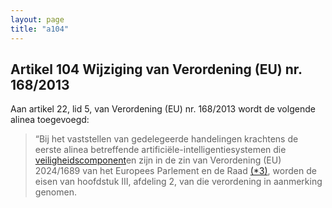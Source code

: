 ```yaml
---
layout: page
title: "a104"
---
```


## Artikel 104 Wijziging van Verordening (EU) nr. 168/2013

Aan artikel 22, lid 5, van Verordening (EU) nr. 168/2013 wordt de volgende alinea toegevoegd:
> “Bij het vaststellen van gedelegeerde handelingen krachtens de eerste alinea betreffende artificiële-intelligentiesystemen die [veiligheidscomponent](a3.md#^veiligheidscomponent)en zijn in de zin van Verordening (EU) 2024/1689 van het Europees Parlement en de Raad [(\*3)](#ntr*3-L_202401689NL.000101-E0060), worden de eisen van hoofdstuk III, afdeling 2, van die verordening in aanmerking genomen.